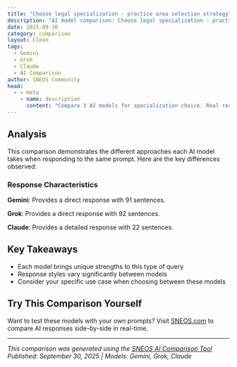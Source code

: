 ```yaml
---
title: "Choose legal specialization - practice area selection strategy"
description: "AI model comparison: Choose legal specialization - practice area selection strategy..."
date: 2025-09-30
category: comparison
layout: Clean
tags:
  - Gemini
  - Grok
  - Claude
  - AI Comparison
author: SNEOS Community
head:
  - - meta
    - name: description
      content: "Compare 3 AI models for specialization choice. Real responses from Gemini, Grok, Claude with detailed analysis."
---
```


<ChatComparison
  title="Choose legal specialization - practice area selection strategy"
  prompt="Choose legal specialization - practice area selection strategy"
  :responses='{
    "Gemini": "Choosing a legal specialization is a crucial decision that will shape your career trajectory. It\u0027s more than just picking something that sounds interesting; it\u0027s about finding a good fit for your skills, interests, and long-term goals. Here\u0027s a breakdown of a practice area selection strategy:\n\n**I. Self-Assessment: Know Thyself (and Be Honest!)**\n\n*   **Interests:**\n    *   What legal issues genuinely pique your curiosity?\n    *   What kind of reading (beyond required course material) do you enjoy?\n    *   What areas do you naturally gravitate towards in class discussions?\n    *   What problems do you enjoy solving? (Some areas are more analytical, others more people-focused.)\n*   **Skills:**\n    *   Are you detail-oriented or do you prefer the big picture?\n    *   Are you a strong writer, negotiator, or public speaker?\n    *   Do you enjoy research and analysis?\n    *   Do you work well under pressure and deadlines?\n    *   Are you comfortable with complex legal frameworks?\n    *   How is your technological proficiency?\n*   **Values:**\n    *   What\u0027s important to you in a career? (Impact, money, work-life balance, intellectual stimulation, helping individuals vs. corporations, etc.)\n    *   Do you want to advocate for justice and equality?\n    *   Are you passionate about environmental issues, intellectual property, or consumer protection?\n*   **Personality:**\n    *   Are you an extrovert or introvert? (Some areas require more client interaction.)\n    *   Are you comfortable with conflict and adversarial situations?\n    *   Are you a risk-taker or do you prefer predictability?\n    *   Are you comfortable with marketing and business development (especially if you plan to work in a small firm or solo practice)?\n*   **Academic Performance:**\n    *   Which classes did you excel in? (Consider both grades and personal satisfaction.)\n    *   What were your strengths and weaknesses in each class?\n    *   Did you enjoy doctrinal courses or more practical/clinical courses?\n\n**II. Researching Practice Areas: The Landscape**\n\n*   **Identify Potential Areas:**  Make a list of practice areas that sound interesting based on your self-assessment.  Don\u0027t rule anything out at this stage.  Consider these broad categories and subspecialties:\n    *   **Litigation:**  Civil Litigation (commercial, tort, personal injury, employment), Criminal Law (prosecution, defense), Family Law, Bankruptcy Litigation\n    *   **Transactional:** Corporate Law (M\u0026A, securities, private equity), Real Estate Law, Intellectual Property Law, Tax Law, Estate Planning\n    *   **Regulatory:** Environmental Law, Healthcare Law, Administrative Law, Compliance\n    *   **Public Interest:**  Criminal Defense, Legal Aid, Immigration Law, Civil Rights\n*   **Understand the Day-to-Day:**  This is crucial!\n    *   **Talk to Attorneys:**  Network! Reach out to lawyers practicing in different areas and ask for informational interviews. Ask about their typical day, the challenges they face, and what they love (and hate) about their work.  Use your law school\u0027s alumni network.\n    *   **Read Articles and Blogs:**  Follow legal news and blogs related to different practice areas. This will give you a sense of current trends and issues.  Law.com, ABA Journal, and specific practice area blogs are good starting points.\n    *   **Attend CLEs and Seminars:**  Continuing Legal Education programs often offer sessions on specific practice areas.  Even if you don\u0027t get CLE credit, attending can provide valuable insights.\n    *   **Shadow Attorneys:** If possible, shadow an attorney for a day or two to get a firsthand look at their work.\n    *   **Research Firms:**  Look at the websites of different law firms (large and small) and see what practice areas they offer. Read about the attorneys and their experience.\n*   **Consider the Market:**\n    *   **Job Availability:**  Research the job market in different practice areas.  Are there opportunities in your desired location?  Are certain areas growing or declining?  Consult law school career services for statistics.\n    *   **Salary Expectations:**  Research the typical salaries for attorneys in different practice areas, considering experience level and location.  NALP (National Association for Law Placement) has salary data.\n    *   **Future Trends:**  Consider how the practice area might evolve in the future due to technology, globalization, or changes in legislation.  For example, areas related to cybersecurity, data privacy, and artificial intelligence are likely to grow.\n*   **Think Long-Term:**  Where do you see yourself in 5, 10, or 20 years?  Does the practice area offer opportunities for advancement and specialization?  Does it align with your long-term career goals?\n\n**III. Practical Experience: Test the Waters**\n\n*   **Internships/Externships:**  These are invaluable!  Try to get experience in different areas of law through internships or externships.  This is the best way to see if a practice area is a good fit.\n*   **Clinics:**  Law school clinics offer hands-on experience in specific areas of law, such as criminal defense, immigration, or environmental law.\n*   **Pro Bono Work:**  Volunteer legal work can expose you to different areas of law and help you develop valuable skills.\n*   **Summer Associate Positions:**  If you\u0027re in law school, a summer associate position at a law firm can provide a taste of different practice areas.\n*   **Moot Court and Mock Trial:**  These activities can help you develop your advocacy skills and explore different legal issues.\n\n**IV. Refining Your Focus: Narrowing Down the Choices**\n\n*   **Rank Your Options:**  After doing your research and gaining some experience, rank your potential practice areas based on your interests, skills, values, and market considerations.\n*   **Identify Dealbreakers:**  What are the non-negotiable aspects of your career? (e.g., work-life balance, salary, location, type of clients).  Eliminate any practice areas that don\u0027t meet your dealbreakers.\n*   **Consider Intersections:** Some areas are not mutually exclusive.  Consider combinations of practice areas, like environmental law and real estate, or corporate law and intellectual property.  Look for areas where your interests and skills overlap.\n*   **Don\u0027t Be Afraid to Change:**  Your interests and priorities may change over time.  It\u0027s okay to switch practice areas later in your career, although it can be more challenging.\n*   **Seek Mentorship:**  Find a mentor who can provide guidance and support as you navigate your career.\n\n**V. Building Your Resume and Network:**\n\n*   **Targeted Coursework:**  Take advanced courses in your chosen area of interest.\n*   **Law Review/Journal:**  Write a note or article on a topic related to your desired specialization.\n*   **Join Relevant Organizations:**  Join law school organizations and professional associations related to your chosen field.\n*   **Network, Network, Network:**  Attend conferences, seminars, and networking events to meet attorneys in your desired field.\n*   **Tailor Your Resume and Cover Letter:**  Highlight your experience and skills that are relevant to the specific practice area.\n\n**Key Takeaways:**\n\n*   **Be proactive:** Don\u0027t wait until graduation to start exploring your options.\n*   **Be open-minded:**  Consider areas of law you may not have initially thought about.\n*   **Be realistic:**  Consider the job market and your chances of success in different areas.\n*   **Be true to yourself:**  Choose a practice area that aligns with your interests, skills, and values.\n*   **Be persistent:**  Finding the right fit takes time and effort.\n\nBy following these steps, you can make an informed decision about your legal specialization and set yourself up for a fulfilling and successful career. Good luck!\n",
    "Grok": "Choosing a legal specialization or practice area is a critical decision in a lawyer\u0027s career, as it shapes your expertise, client base, and long-term professional satisfaction. Below is a strategic approach to selecting a legal specialization:\n\n---\n\n### 1. Assess Your Interests and Passions\n   - **Identify What Excites You:** Reflect on the areas of law that genuinely interest you. Were there specific courses, cases, or topics in law school that captivated you (e.g., criminal law, environmental law, intellectual property)?\n   - **Consider Your Values:** Choose a practice area that aligns with your personal values. For example, if you\u2019re passionate about social justice, consider public interest law or civil rights law.\n   - **Think About Long-Term Engagement:** Pick an area you can see yourself working in for decades without losing interest.\n\n   **Action Step:** Make a list of 3-5 areas of law that resonate with you based on your coursework, internships, or personal interests.\n\n---\n\n### 2. Evaluate Your Skills and Strengths\n   - **Analytical Skills:** If you excel at research and problem-solving, areas like tax law, intellectual property, or corporate law might suit you.\n   - **Interpersonal Skills:** If you\u2019re great at negotiation or counseling, family law, mediation, or criminal defense might be a good fit.\n   - **Advocacy and Argumentation:** If you thrive in high-pressure environments and enjoy public speaking, litigation or criminal law could be ideal.\n   - **Attention to Detail:** If you\u2019re meticulous, areas like contracts, estate planning, or compliance law might match your strengths.\n\n   **Action Step:** Reflect on feedback from professors, peers, or supervisors about your strengths (e.g., writing, debating, empathy) and match them to relevant practice areas.\n\n---\n\n### 3. Research Market Demand and Trends\n   - **Growing Areas of Law:** Investigate emerging fields with high demand, such as cybersecurity law, data privacy, cannabis law, or renewable energy law, which may offer more opportunities.\n   - **Geographic Needs:** Research the demand for specific practice areas in your target location. For example, real estate law might be in high demand in urban growth areas, while rural areas may need more general practitioners.\n   - **Economic Factors:** Consider economic trends. For instance, during economic downturns, bankruptcy law often sees a surge in demand.\n   - **Job Stability vs. Risk:** Some areas, like corporate law, may offer more predictable income, while others, like personal injury, can be more lucrative but depend on case outcomes.\n\n   **Action Step:** Use resources like the Bureau of Labor Statistics, legal industry reports (e.g., from the American Bar Association), or job boards to identify high-demand areas. Network with practicing attorneys to get insights into local market needs.\n\n---\n\n### 4. Consider Work-Life Balance and Lifestyle\n   - **Hours and Stress:** Some specialties, like big-law corporate practice or litigation, often involve long hours and high stress. Others, like estate planning or in-house counsel roles, may offer more predictable schedules.\n   - **Client Interaction:** If you prefer limited client contact, transactional work (e.g., contracts, mergers) might be ideal. If you enjoy building relationships, family law or criminal defense may appeal to you.\n   - **Financial Goals:** High-earning areas like corporate law or intellectual property often come with demanding hours, while public interest law may be less lucrative but more fulfilling for some.\n\n   **Action Step:** Research typical workloads and compensation for your shortlisted areas using tools like Glassdoor, Payscale, or NALP (National Association for Law Placement) reports.\n\n---\n\n### 5. Explore Through Practical Experience\n   - **Internships and Clerkships:** Gain hands-on experience in different practice areas through summer associateships, internships, or clerkships to test your interest and fit.\n   - **Pro Bono Work:** Volunteer for pro bono cases to explore areas like immigration or housing law without committing fully.\n   - **Shadowing or Networking:** Connect with attorneys in your areas of interest to shadow them or discuss their day-to-day responsibilities.\n   - **Part-Time Roles:** If possible, work part-time or as a contract attorney in different fields to get a feel for the work.\n\n   **Action Step:** Commit to at least one practical experience in each of your top 2-3 areas of interest before finalizing your decision.\n\n---\n\n### 6. Analyze Long-Term Career Goals\n   - **Career Path:** Some areas, like corporate law, can lead to in-house counsel roles or executive positions, while others, like criminal law, may lead to judicial roles or public office.\n   - **Specialization Depth:** Decide if you want to be a niche expert (e.g., patent law) or a generalist (e.g., small firm practice covering multiple areas).\n   - **Future Flexibility:** Consider if the practice area allows pivoting to other fields later. For example, litigation skills are often transferable across specialties.\n\n   **Action Step:** Map out a 5-10 year career trajectory for each practice area you\u2019re considering. Does it align with your vision?\n\n---\n\n### 7. Weigh Educational and Certification Requirements\n   - **Additional Training:** Some areas, like tax law or patent law, may require advanced degrees (e.g., LL.M. in Taxation) or technical backgrounds (e.g., engineering for patent law).\n   - **Barriers to Entry:** Research if there are specific certifications, bar exams, or state requirements for your chosen field (e.g., family law mediation certification).\n   - **Cost-Benefit Analysis:** Consider the time and financial investment for additional education versus the potential return in job opportunities or salary.\n\n   **Action Step:** Check state bar association websites or law school resources for requirements in your target areas. Factor these into your decision.\n\n---\n\n### 8. Seek Mentorship and Network\n   - **Talk to Practitioners:** Reach out to lawyers in different fields through alumni networks, LinkedIn, or bar association events to ask about their experiences, challenges, and advice.\n   - **Find a Mentor:** A mentor in a specific practice area can provide personalized guidance and help you navigate early career decisions.\n   - **Join Professional Groups:** Participate in specialty-specific bar associations or law societies (e.g., Intellectual Property Law Association) to gain exposure and insights.\n\n   **Action Step:** Attend at least one networking event or webinar in your top practice areas and connect with at least 2-3 attorneys for informational interviews.\n\n---\n\n### 9. Start Broad, Then Narrow Down\n   - **General Practice First:** If you\u2019re unsure, start in a general practice or small firm where you can gain exposure to multiple areas before specializing.\n   - **Specialize Over Time:** Many lawyers begin in broader roles and gradually focus on a niche as they gain experience and identify their preferences.\n   - **Stay Open to Change:** Your interests or the legal market may shift over time, so remain flexible and open to pivoting if needed.\n\n   **Action Step:** If undecided, target roles in firms or organizations that allow exposure to multiple practice areas before committing to one.\n\n---\n\n### 10. Trust Your Gut, but Be Practical\n   - **Balance Passion and Pragmatism:** While passion is important, ensure the area you choose offers a sustainable career in terms of income, job security, and demand.\n   - **Personal Fit:** Ultimately, choose a practice area where you feel you can make a meaningful impact and enjoy the work.\n\n   **Action Step:** Rank your shortlisted areas based on a combination of passion, skills match, market demand, and lifestyle fit. Use a scoring system if needed to make an objective decision.\n\n---\n\n### Conclusion\nSelecting a legal specialization is a personal and strategic process that requires balancing your interests, skills, and market realities. By thoroughly researching and gaining practical exposure, you can make an informed decision that sets the foundation for a fulfilling legal career. If you\u2019re still unsure, consider starting as a generalist or in a flexible role while continuing to explore your options. Over time, your experiences and professional network will help refine your focus.\n\nIf you\u2019d like specific advice on a particular area of law or geographic market, feel free to ask!",
    "Claude": "# Legal Specialization Strategy Guide\n\n## 1. Self-Assessment Framework\n\n### Skills \u0026 Interests Evaluation\n- **Analytical preferences**: Complex research vs. practical problem-solving\n- **Communication style**: Writing-heavy vs. oral advocacy vs. negotiation\n- **Work environment**: Solo practice vs. large firm vs. in-house vs. government\n- **Risk tolerance**: High-stakes litigation vs. transactional work\n\n### Values Alignment\n- **Client types**: Individuals, small businesses, corporations, government\n- **Social impact**: Pro bono opportunities, public interest work\n- **Work-life balance**: Billable hour expectations, travel requirements\n- **Compensation priorities**: Immediate income vs. long-term earning potential\n\n## 2. Market Analysis Approach\n\n### Demand Assessment\n- **Geographic considerations**: Local market needs vs. national practice\n- **Economic trends**: Growth industries, emerging legal needs\n- **Competition level**: Saturated vs. underserved areas\n- **Technology impact**: AI-resistant vs. automation-vulnerable practice areas\n\n### Financial Evaluation\n- **Entry barriers**: Required experience, specialized training, certification costs\n- **Income trajectory**: Starting salaries, partnership potential, business development requirements\n- **Client acquisition**: Referral patterns, marketing needs, relationship building\n\n## 3. High-Opportunity Practice Areas\n\n### Traditional Growth Areas\n- **Healthcare Law**: Regulatory compliance, telemedicine, data privacy\n- **Technology Law**: Cybersecurity, IP, data protection, AI governance\n- **Environmental Law**: Climate change, renewable energy, ESG compliance\n- **Elder Law**: Aging population, estate planning, healthcare directives\n\n### Emerging Specializations\n- **Cannabis Law**: Regulatory compliance, business formation\n- **Space Law**: Commercial space activities, satellite regulations\n- **Cryptocurrency/Blockchain**: Regulatory compliance, securities law\n- **Privacy Law**: GDPR, CCPA compliance, data breach response\n\n## 4. Decision Framework\n\n### Timeline Considerations\n- **Short-term** (1-2 years): Build foundational skills, explore interests\n- **Medium-term** (3-5 years): Develop expertise, build reputation\n- **Long-term** (5\u002B years): Establish thought leadership, consider sub-specialization\n\n### Flexibility Factors\n- **Transferable skills**: Choose areas with overlapping competencies\n- **Multiple specializations**: Develop complementary practice areas\n- **Evolution potential**: Select fields that can adapt to market changes\n\n## 5. Implementation Strategy\n\n### Education \u0026 Training\n- **Formal education**: LLM programs, certificates, continuing education\n- **Practical experience**: Internships, clerkships, mentorship\n- **Professional development**: Bar associations, specialized organizations\n- **Thought leadership**: Writing, speaking, conference participation\n\n### Network Building\n- **Professional associations**: Join relevant bar sections and organizations\n- **Mentorship**: Identify experienced practitioners for guidance\n- **Referral sources**: Build relationships with complementary practice areas\n- **Client development**: Understand your target market\u0027s needs and communication preferences\n\n### Career Path Options\n- **Big Law**: Structured training, high compensation, specialization support\n- **Boutique firms**: Focused expertise, faster responsibility, client contact\n- **Government**: Public service, regulatory experience, trial opportunities\n- **In-house**: Business integration, strategic thinking, work-life balance\n- **Solo practice**: Independence, client selection, business ownership\n\n## Key Success Factors\n\n1. **Authenticity**: Choose based on genuine interest, not just market trends\n2. **Patience**: Expertise development takes 5-10 years\n3. **Adaptability**: Stay current with industry changes and client needs\n4. **Business acumen**: Understand the commercial aspects of your chosen field\n5. **Continuous learning**: Commit to ongoing professional development\n\nThe most successful lawyers often combine passion with market opportunity, developing deep expertise while maintaining the flexibility to evolve with changing legal and business landscapes."
  }'
  published-date="12:52"
/>

## Analysis

This comparison demonstrates the different approaches each AI model takes when responding to the same prompt. Here are the key differences observed:

### Response Characteristics

**Gemini**: Provides a direct response with 91 sentences. 

**Grok**: Provides a direct response with 92 sentences. 

**Claude**: Provides a detailed response with 22 sentences. 

## Key Takeaways

- Each model brings unique strengths to this type of query
- Response styles vary significantly between models
- Consider your specific use case when choosing between these models

## Try This Comparison Yourself

Want to test these models with your own prompts? Visit [SNEOS.com](https://sneos.com) to compare AI responses side-by-side in real-time.

---

*This comparison was generated using the [SNEOS AI Comparison Tool](https://sneos.com)*
*Published: September 30, 2025 | Models: Gemini, Grok, Claude*
